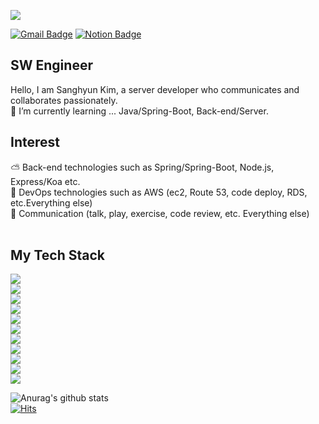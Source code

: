 <img src="https://capsule-render.vercel.app/api?type=Wave&color=auto&height=300&section=header&text=capsule%20render&fontSize=90"/><br/>


[![Gmail Badge](https://img.shields.io/badge/Gmail-d14836?style=flat-square&logo=Gmail&logoColor=white&link=llmm030506@gmail.com)](llmm030506@gmail.com) 
[![Notion Badge](http://img.shields.io/badge/Notion%20blog-black?style=flat-square&logo=Notion&link=https://www.notion.so/Kim-Sanghyeon-14a971a3d2a9477c9719d685e2463e73)](https://www.notion.so/Kim-Sanghyeon-14a971a3d2a9477c9719d685e2463e73) 


## SW Engineer
Hello, I am Sanghyun Kim, a server developer who communicates and collaborates passionately.<br/>
🌱 I’m currently learning ... Java/Spring-Boot, Back-end/Server.<br/>

## Interest
⛅ Back-end technologies such as Spring/Spring-Boot, Node.js, Express/Koa etc.<br/>
💼 DevOps technologies such as AWS (ec2, Route 53, code deploy, RDS, etc.Everything else)<br/>
👬 Communication (talk, play, exercise, code review, etc. Everything else)<br/><br/>

## My Tech Stack
<img src="https://img.shields.io/badge/Python-3766AB?style=flat-square&logo=Python&logoColor=white"/></a>  
<img src="https://img.shields.io/badge/C-A8B9CC?style=flat-square&logo=C&logoColor=white"/></a>  
<img src="https://img.shields.io/badge/Java-007396?style=flat-square&logo=Java&logoColor=white"/></a>  
<img src="https://img.shields.io/badge/JavaScript-F7DF1E?style=flat-square&logo=JavaScript&logoColor=white"/></a>  
<img src="https://img.shields.io/badge/AWS-232F3E?style=flat-square&logo=Amazon&logoColor=white"/></a>  
<img src="https://img.shields.io/badge/Spring-6DB33f?style=flat-square&logo=Spring&logoColor=white"/></a>  
<img src="https://img.shields.io/badge/MySQL-4479A1?style=flat-square&logo=MySQL&logoColor=white"/></a>  
<img src="https://img.shields.io/badge/Django-092E20?style=flat-square&logo=Django&logoColor=white"/></a>  
<img src="https://img.shields.io/badge/GitHub-181717?style=flat-square&logo=GitHub&logoColor=white"/></a>  
<img src="https://img.shields.io/badge/Node-339933?style=flat-square&logo=Node.js&logoColor=white"/></a>  
<img src="https://img.shields.io/badge/Oracle-F80000?style=flat-square&logo=Oracle&logoColor=white"/></a>  

![Anurag's github stats](https://github-readme-stats.vercel.app/api?username=ksh030506&show_icons=true)<br/>
[![Hits](https://hits.seeyoufarm.com/api/count/incr/badge.svgurl=https://github.com/ksh030506&count_bg=%2379C83D&title_bg=%23555555&icon=&icon_color=%23E7E7E7&title=hits&edge_flat=false)](https://hits.seeyoufarm.com)

<br/>
<br/>
